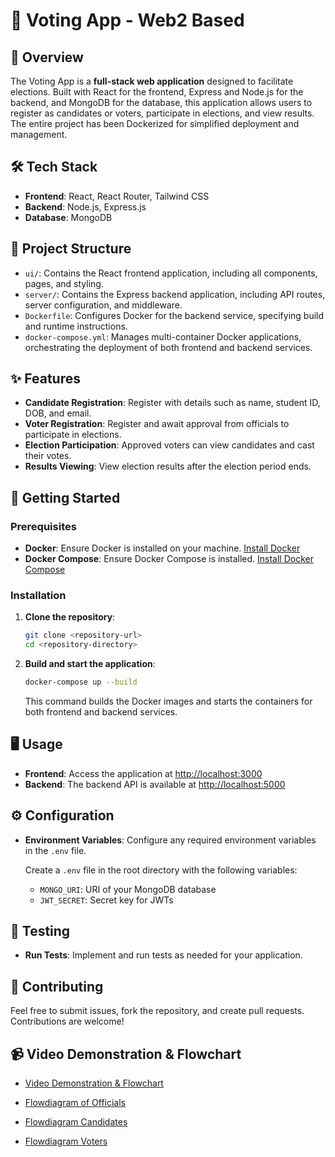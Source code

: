 # 🎉 Voting App - Web2 Based

## 📜 Overview

The Voting App is a **full-stack web application** designed to facilitate elections. Built with React for the frontend, Express and Node.js for the backend, and MongoDB for the database, this application allows users to register as candidates or voters, participate in elections, and view results. The entire project has been Dockerized for simplified deployment and management.

## 🛠️ Tech Stack

- **Frontend**: React, React Router, Tailwind CSS
- **Backend**: Node.js, Express.js
- **Database**: MongoDB

## 📁 Project Structure

- `ui/`: Contains the React frontend application, including all components, pages, and styling.
- `server/`: Contains the Express backend application, including API routes, server configuration, and middleware.
- `Dockerfile`: Configures Docker for the backend service, specifying build and runtime instructions.
- `docker-compose.yml`: Manages multi-container Docker applications, orchestrating the deployment of both frontend and backend services.

## ✨ Features

- **Candidate Registration**: Register with details such as name, student ID, DOB, and email.
- **Voter Registration**: Register and await approval from officials to participate in elections.
- **Election Participation**: Approved voters can view candidates and cast their votes.
- **Results Viewing**: View election results after the election period ends.

## 🚀 Getting Started

### Prerequisites

- **Docker**: Ensure Docker is installed on your machine. [Install Docker](https://docs.docker.com/get-docker/)
- **Docker Compose**: Ensure Docker Compose is installed. [Install Docker Compose](https://docs.docker.com/compose/install/)

### Installation

1. **Clone the repository**:

    ```bash
    git clone <repository-url>
    cd <repository-directory>
    ```

2. **Build and start the application**:

    ```bash
    docker-compose up --build
    ```

    This command builds the Docker images and starts the containers for both frontend and backend services.

## 🖥️ Usage

- **Frontend**: Access the application at [http://localhost:3000](http://localhost:3000)
- **Backend**: The backend API is available at [http://localhost:5000](http://localhost:5000)

## ⚙️ Configuration

- **Environment Variables**: Configure any required environment variables in the `.env` file.

    Create a `.env` file in the root directory with the following variables:
    - `MONGO_URI`: URI of your MongoDB database
    - `JWT_SECRET`: Secret key for JWTs

## 🧪 Testing

- **Run Tests**: Implement and run tests as needed for your application.

## 🤝 Contributing

Feel free to submit issues, fork the repository, and create pull requests. Contributions are welcome!

## 📹 Video Demonstration & Flowchart

- [Video Demonstration & Flowchart](https://drive.google.com/drive/folders/1zBVnMeQQvL7K1V7SPC53NUFqC_ET4bVY?usp=sharing)

- [Flowdiagram of Officials](https://github.com/vishnuajithg/voting-app-reactjs/blob/main/Documentation/FlowDiagrams/Officials.jpg)

- [Flowdiagram Candidates](https://github.com/vishnuajithg/voting-app-reactjs/blob/main/Documentation/FlowDiagrams/CANDIDATE.jpg)

- [Flowdiagram Voters](https://github.com/vishnuajithg/voting-app-reactjs/blob/main/Documentation/FlowDiagrams/VOTER.jpg)


